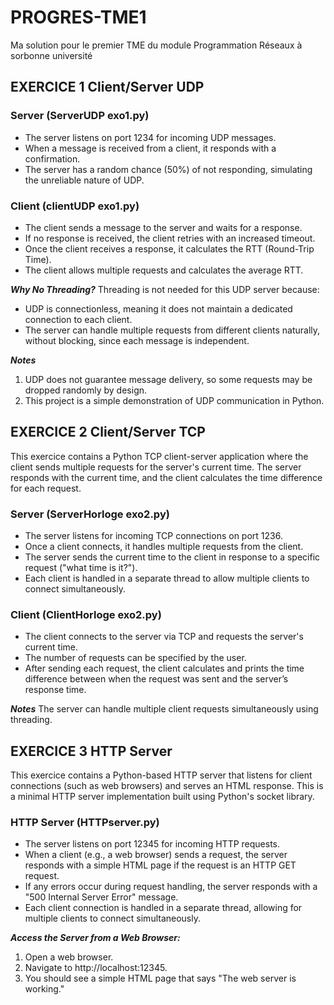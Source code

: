 # PROGRES-TME1
Ma solution pour le premier TME du module Programmation Réseaux à sorbonne université 

## EXERCICE 1 Client/Server UDP
### Server (ServerUDP exo1.py)
* The server listens on port 1234 for incoming UDP messages.
* When a message is received from a client, it responds with a confirmation.
* The server has a random chance (50%) of not responding, simulating the unreliable nature of UDP.
### Client (clientUDP exo1.py)
* The client sends a message to the server and waits for a response.
* If no response is received, the client retries with an increased timeout.
* Once the client receives a response, it calculates the RTT (Round-Trip Time).
* The client allows multiple requests and calculates the average RTT.
  
***Why No Threading?***
Threading is not needed for this UDP server because:

* UDP is connectionless, meaning it does not maintain a dedicated connection to each client.
* The server can handle multiple requests from different clients naturally, without blocking, since each message is independent.
  
***Notes***
1. UDP does not guarantee message delivery, so some requests may be dropped randomly by design.
2. This project is a simple demonstration of UDP communication in Python.

## EXERCICE 2 Client/Server TCP 
This exercice contains a Python TCP client-server application where the client sends multiple requests for the server's current time. The server responds with the current time, and the client calculates the time difference for each request.

### Server (ServerHorloge exo2.py)
* The server listens for incoming TCP connections on port 1236.
* Once a client connects, it handles multiple requests from the client.
* The server sends the current time to the client in response to a specific request ("what time is it?").
* Each client is handled in a separate thread to allow multiple clients to connect simultaneously.

### Client (ClientHorloge exo2.py)
* The client connects to the server via TCP and requests the server's current time.
* The number of requests can be specified by the user.
* After sending each request, the client calculates and prints the time difference between when the request was sent and the server’s response time.

***Notes***
The server can handle multiple client requests simultaneously using threading.

## EXERCICE 3 HTTP Server 
This exercice contains a Python-based HTTP server that listens for client connections (such as web browsers) and serves an HTML response. This is a minimal HTTP server implementation built using Python's socket library. 
### HTTP Server (HTTPserver.py)
* The server listens on port 12345 for incoming HTTP requests.
* When a client (e.g., a web browser) sends a request, the server responds with a simple HTML page if the request is an HTTP GET request.
* If any errors occur during request handling, the server responds with a "500 Internal Server Error" message.
* Each client connection is handled in a separate thread, allowing for multiple clients to connect simultaneously.

***Access the Server from a Web Browser:***
1. Open a web browser.
2. Navigate to http://localhost:12345. 
3. You should see a simple HTML page that says "The web server is working."


